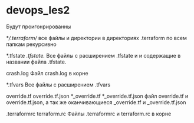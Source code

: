 # devops_les2
Будут проигонрированны

**/.terraform/*
все файлы и директории в директориях .terraform по всем папкам рекурсивно

*.tfstate
*.tfstate.*
Все файлы с расширением .tfstate и и содержащие в названии файла .tfstate.

crash.log
Файл crash.log в корне

*.tfvars
Все файлы с расширением .tfvars

override.tf
override.tf.json
*_override.tf
*_override.tf.json
файл  override.tf и override.tf.json, а так же оканчивающиеся _override.tf и _override.tf.json

.terraformrc
terraform.rc
Файлы .terraformrc и terraform.rc в корне 
